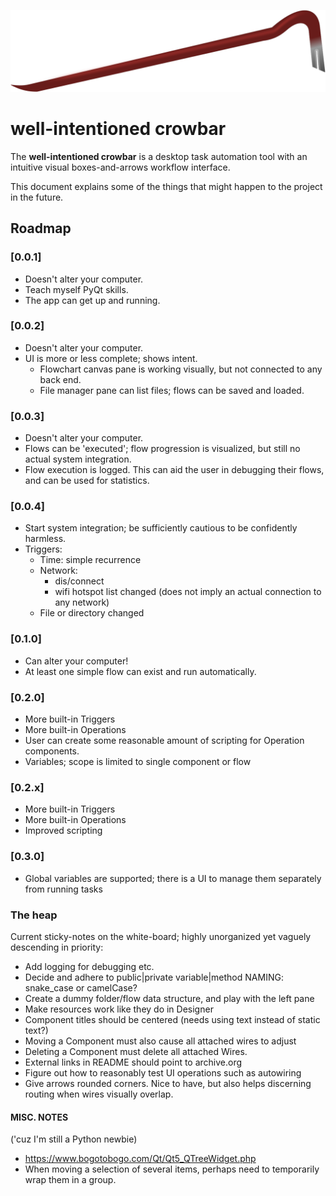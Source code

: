 ![](media/crowbar/crowbar-flat.svg)
# well-intentioned crowbar
The **well-intentioned crowbar** is a desktop task automation tool with an intuitive visual boxes-and-arrows workflow interface.

This document explains some of the things that might happen to the project in the future.

## Roadmap

### [0.0.1]

- Doesn't alter your computer.
- Teach myself PyQt skills.
- The app can get up and running.

### [0.0.2]

- Doesn't alter your computer.
- UI is more or less complete; shows intent.
  - Flowchart canvas pane is working visually, but not connected to any back end.
  - File manager pane can list files; flows can be saved and loaded.

### [0.0.3]

- Doesn't alter your computer.
- Flows can be 'executed'; flow progression is visualized, but still no actual system integration.
- Flow execution is logged. This can aid the user in debugging their flows, and can be used for statistics.

### [0.0.4]

- Start system integration; be sufficiently cautious to be confidently harmless.
- Triggers:
  - Time: simple recurrence
  - Network:
    - dis/connect
    - wifi hotspot list changed (does not imply an actual connection to any network)
  - File or directory changed

### [0.1.0]

- Can alter your computer!
- At least one simple flow can exist and run automatically.

### [0.2.0]

- More built-in Triggers
- More built-in Operations
- User can create some reasonable amount of scripting for Operation components.
- Variables; scope is limited to single component or flow

### [0.2.x]

- More built-in Triggers
- More built-in Operations
- Improved scripting

### [0.3.0]

- Global variables are supported; there is a UI to manage them separately from running tasks

### The heap

Current sticky-notes on the white-board; highly unorganized yet vaguely descending in priority:

- Add logging for debugging etc.
- Decide and adhere to public|private variable|method NAMING: snake_case or camelCase?
- Create a dummy folder/flow data structure, and play with the left pane
- Make resources work like they do in Designer
- Component titles should be centered (needs using text instead of static text?)
- Moving a Component must also cause all attached wires to adjust
- Deleting a Component must delete all attached Wires.
- External links in README should point to archive.org
- Figure out how to reasonably test UI operations such as autowiring
- Give arrows rounded corners. Nice to have, but also helps discerning routing when wires visually overlap.

#### MISC. NOTES

('cuz I'm still a Python newbie)

- https://www.bogotobogo.com/Qt/Qt5_QTreeWidget.php
- When moving a selection of several items, perhaps need to temporarily wrap them in a group.
